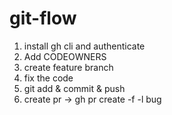 # git-flow

1. install gh cli and authenticate
1. Add CODEOWNERS
1. create feature branch
1. fix the code
1. git add & commit & push
1. create pr -> gh pr create -f -l bug

